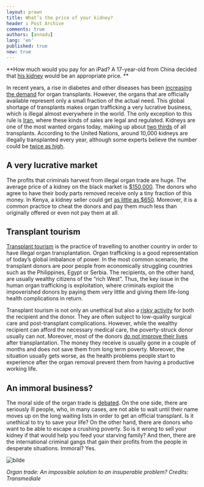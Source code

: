 ```yaml
---
layout: prawn
title: What’s the price of your kidney?
header : Post Archive
comments: true
authors: [annadu]
lang: 'en'
published: true
new: true
---
```


**How much would you pay for an iPad? A 17-year-old from China decided that [his kidney](http://www.dailymail.co.uk/news/article-2126172/Chinese-boy-sells-kidney-buy-iPad-iPhone.html) would be an appropriate price. **


In recent years, a rise in diabetes and other diseases has been [increasing the demand](http://www.telegraph.co.uk/health/healthnews/9294082/Illegal-organ-trade-on-the-rise-say-world-health-experts.html) for organ transplants. However, the organs that are officially available represent only a small fraction of the actual need. This global shortage of transplants makes organ trafficking a very lucrative business, which is illegal almost everywhere in the world. The only exception to this rule is [Iran](http://www.ncbi.nlm.nih.gov/pmc/articles/PMC1819484/), where these kinds of sales are legal and regulated.
Kidneys are one of the most wanted organs today, making up about [two thirds](http://www.wsws.org/en/articles/2012/07/orga-j14.html) of all transplants. According to the United Nations, around 10,000 kidneys are illegally transplanted every year, although some experts believe the number could be [twice as high](http://www.spiegel.de/international/world/the-illegal-trade-in-organ-is-fueled-by-desperation-and-growing-a-847473.html). 


## A very lucrative market
The profits that criminals harvest from illegal organ trade are huge. The average price of a kidney on the black market is 
[$150,000](http://www.havocscope.com/black-market-prices/organs-kidneys/). The donors who agree to have their body parts removed receive only a tiny fraction of this money. In Kenya, a kidney seller could get [as little as $650](http://www.havocscope.com/black-market-prices/organs-kidneys/). Moreover, it is a common practice to cheat the donors and pay them much less than originally offered or even not pay them at all.


## Transplant tourism
[Transplant tourism](http://www.naturalnews.com/032462_transplant_tourism_organ_harvesting.html) is the practice of travelling to another country in order to have illegal organ transplantation. Organ trafficking is a good representation of today’s global imbalance of power. In the most common scenario, the transplant donors are poor people from economically struggling countries such as the Philippines, Egypt or Serbia. The recipients, on the other hand, are usually wealthy citizens of the “rich West”. Thus, the key issue in the human organ trafficking is exploitation, where criminals exploit the impoverished donors by paying them very little and giving them life-long health complications in return.  


Transplant tourism is not only an unethical but also a [risky activity](http://www.theglobeandmail.com/life/the-perils-of-transplant-tourism/article1146034/) for both the recipient and the donor. They are often subject to low-quality surgical care and post-transplant complications. However, while the wealthy recipient can afford the necessary medical care, the poverty-struck donor usually can not. Moreover, most of the donors [do not improve their lives](http://www.theglobeandmail.com/life/the-perils-of-transplant-tourism/article1146034/) after transplantation. The money they receive is usually gone in a couple of months and does not save them from long term poverty. Moreover, the situation usually gets worse, as the health problems people start to experience after the organ removal prevent them from having a productive working life.


## An immoral business?
The moral side of the organ trade is [debated](http://www.debate.org/opinions/should-the-sale-of-human-organs-be-legal). On the one side, there are seriously ill people, who, in many cases, are not able to wait until their name moves up on the long waiting lists in order to get an official transplant. Is it unethical to try to save your life? On the other hand, there are donors who want to be able to escape a crushing poverty. So is it wrong to sell your kidney if that would help you feed your starving family? And then, there are the international criminal gangs that gain their profits from the people in desperate situations. Immoral? Yes.




![bilde](http://i.imgur.com/f8MzzEu.jpg)



*Organ trade: An impossible solution to an insuperable problem?
Credits: Transmediale*















